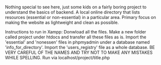 Nothing special to see here, just some kids on a fairly boring project to understand the basics of backend.
A local online directory that lists resources (essential or non-essential) in a particular area.
Primary focus on making the website as lightweight and clean as possible.

Instructions to run in Xampp:
Donwload all the files.
Make a new folder called project under htdocs and transfer all these files as is.
Import the 'essential' and 'nonessen' files in phpmyadmin under a database named 'info_for_directory'.
Import the 'users_registry' file as a whole database.
BE VERY CAREFUL OF THE NAMES AND TRY NOT TO MAKE ANY MISTAKES WHILE SPELLING.
Run via localhost/project/title.php
